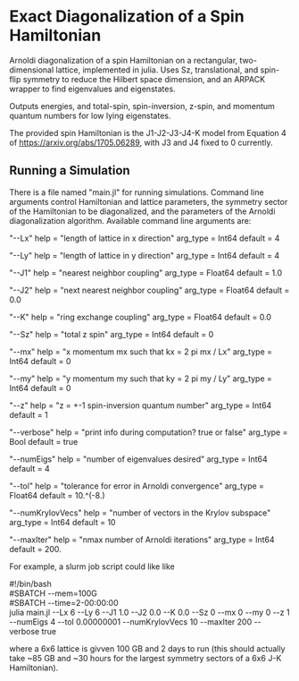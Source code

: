 # Exact Diagonalization of a Spin Hamiltonian
Arnoldi diagonalization of a spin Hamiltonian on a rectangular, two-dimensional lattice, implemented in julia. Uses Sz, translational, and spin-flip symmetry to reduce the Hilbert space dimension, and an ARPACK wrapper to find eigenvalues and eigenstates.

Outputs energies, and total-spin, spin-inversion, z-spin, and momentum quantum numbers for low lying eigenstates.

The provided spin Hamiltonian is the J1-J2-J3-J4-K model from Equation 4 of https://arxiv.org/abs/1705.06289, with J3 and J4 fixed to 0 currently.

## Running a Simulation
There is a file named "main.jl" for running simulations. Command line arguments control Hamiltonian and lattice parameters, the symmetry sector of the Hamiltonian to be diagonalized, and the parameters of the Arnoldi diagonalization algorithm. Available command line arguments are:

"--Lx"
    help = "length of lattice in x direction"
    arg_type = Int64
    default = 4

"--Ly"
    help = "length of lattice in y direction"
    arg_type = Int64
    default = 4

"--J1"
    help = "nearest neighbor coupling"
    arg_type = Float64
    default = 1.0

"--J2"
    help = "next nearest neighbor coupling"
    arg_type = Float64
    default = 0.0

"--K"
    help = "ring exchange coupling"
    arg_type = Float64
    default = 0.0

"--Sz"
    help = "total z spin"
    arg_type = Int64
    default = 0

"--mx"
    help = "x momentum mx such that kx = 2 pi mx / Lx"
    arg_type = Int64
    default = 0

"--my"
    help = "y momentum my such that ky = 2 pi my / Ly"
    arg_type = Int64
    default = 0

"--z"
    help = "z = +-1 spin-inversion quantum number"
    arg_type = Int64
    default = 1

"--verbose"
    help = "print info during computation? true or false"
    arg_type = Bool
    default = true

"--numEigs"
    help = "number of eigenvalues desired"
    arg_type = Int64
    default = 4

"--tol"
    help = "tolerance for error in Arnoldi convergence"
    arg_type = Float64
    default = 10.^(-8.)

"--numKrylovVecs"
    help = "number of vectors in the Krylov subspace"
    arg_type = Int64
    default = 10

"--maxIter"
    help = "nmax number of Arnoldi iterations"
    arg_type = Int64
    default = 200.

For example, a slurm job script could like like

\#!/bin/bash                                                                                                   
\#SBATCH --mem=100G                                                                                                                       
\#SBATCH --time=2-00:00:00                                                                                                                
julia main.jl --Lx 6 --Ly 6 --J1 1.0 --J2 0.0 --K 0.0 --Sz 0 --mx 0 --my 0 --z 1 --numEigs 4 --tol 0.00000001 --numKrylovVecs 10 --maxIter 200 --verbose true

where a 6x6 lattice is givven 100 GB and 2 days to run (this should actually take ~85 GB and ~30 hours for the largest symmetry sectors of a 6x6 J-K Hamiltonian).
